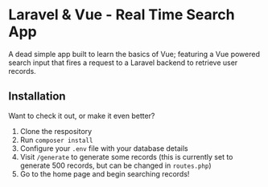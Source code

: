 # Laravel & Vue - Real Time Search App

A dead simple app built to learn the basics of Vue; featuring a Vue powered search input that fires a request to a Laravel backend to retrieve user records.

## Installation

Want to check it out, or make it even better?

1. Clone the respository
2. Run `composer install`
3. Configure your `.env` file with your database details
4. Visit `/generate` to generate some records (this is currently set to generate 500 records, but can be changed in `routes.php`)
5. Go to the home page and begin searching records!
